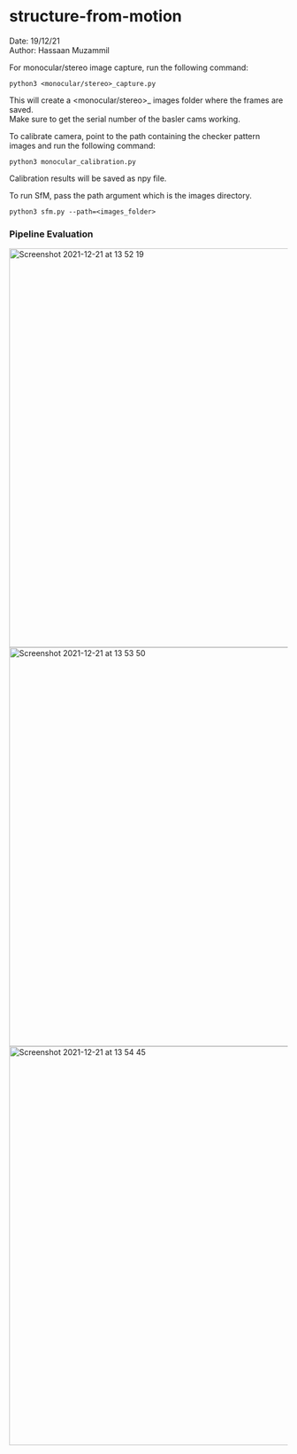 # structure-from-motion

Date: 19/12/21                                   
Author: Hassaan Muzammil

For monocular/stereo image capture, run the following command:                                         
```
python3 <monocular/stereo>_capture.py
```  
This will create a <monocular/stereo>_ images folder where the frames are saved.                  
Make sure to get the serial number of the basler cams working. 

  
To calibrate camera, point to the path containing the checker pattern images and run the following command:                                                               
```
python3 monocular_calibration.py
```     
Calibration results will be saved as npy file.  
  
To run SfM, pass the path argument which is the images directory.                         
```
python3 sfm.py --path=<images_folder>
```                               


### Pipeline Evaluation
<img width="720" height="720" alt="Screenshot 2021-12-21 at 13 52 19" src="https://user-images.githubusercontent.com/52124348/146900413-885f7649-b860-4b1e-911b-9dd74d63fce7.png">
<img width="720" height="720"alt="Screenshot 2021-12-21 at 13 53 50" src="https://user-images.githubusercontent.com/52124348/146900632-f1861e48-ffb1-4da1-9b5e-fb81b0583b6a.png">
<img width="720" height="720" alt="Screenshot 2021-12-21 at 13 54 45" src="https://user-images.githubusercontent.com/52124348/146900751-3de13d4f-d5bd-4ef6-9610-bac788150277.png">


